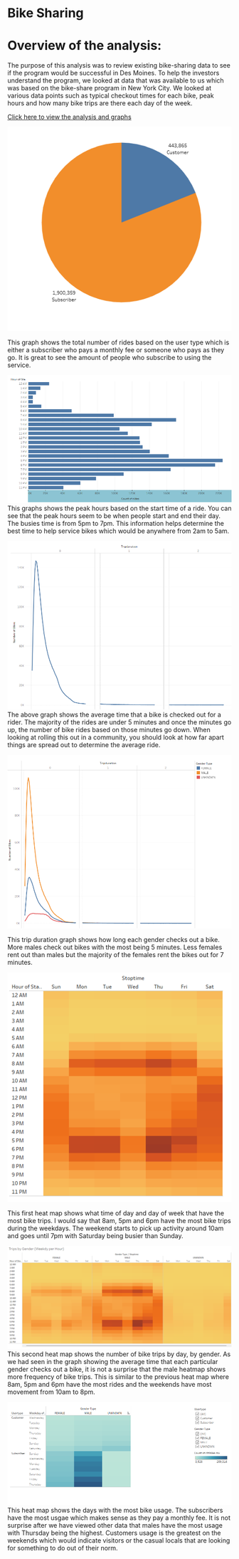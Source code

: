 # Bike Sharing

# Overview of the analysis:

The purpose of this analysis was to review existing bike-sharing data to see if the program would be successful in Des Moines.  To help the investors understand the program, we looked at data that was available to us which was based on the bike-share program in New York City.  We looked at various data points such as typical checkout times for each bike, peak hours and how many bike trips are there each day of the week.

[Click here to view the analysis and graphs](https://public.tableau.com/app/profile/jen.vanderlinde/viz/Challenge_16486055429040/NYCStory?publish=yes)

![](/Users.png)

This graph shows the total number of rides based on the user type which is either a subscriber who pays a monthly fee or someone who pays as they go.  It is great to see the amount of people who subscribe to using the service.  



![](/Peak_hours.png)
This graphs shows the peak hours based on the start time of a ride.  You can see that the peak hours seem to be when people start and end their day.  The busies time is from 5pm to 7pm.  This information helps determine the best time to help service bikes which would be anywhere from 2am to 5am.   



![](/Trip_duration.png)
The above graph shows the average time that a bike is checked out for a rider.  The majority of the rides are under 5 minutes and once the minutes go up, the number of bike rides based on those minutes go down.  When looking at rolling this out in a community, you should look at how far apart things are spread out to determine the average ride.



![](/checkout_time.png)

This trip duration graph shows how long each gender checks out a bike.  More males check out bikes with the most being 5 minutes.  Less females rent out than males but the majority of the females rent the bikes out for 7 minutes.



![](/number_trips.png)

This first heat map shows what time of day and day of week that have the most bike trips.  I would say that 8am, 5pm and 6pm have the most bike trips during the weekdays.  The weekend starts to pick up activity around 10am and goes until 7pm with Saturday being busier than Sunday.



![](/trips_gender.png)
This second heat map shows the number of bike trips by day, by gender.   As we had seen in the graph showing the average time that each particular gender checks out a bike, it is not a surprise that the male heatmap shows more frequency of bike trips.  This is similar to the previous heat map where 8am, 5pm and 6pm have the most rides and the weekends have most movement from 10am to 8pm.

![](/trips_day.png)
This heat map shows the days with the most bike usage.  The subscribers have the most usgae which makes sense as they pay a monthly fee.  It is not surprise after we have viewed other data that males have the most usage with Thursday being the highest.  Customers usage is the greatest on the weekends which would indicate visitors or the casual locals that are looking for something to do out of their norm.

